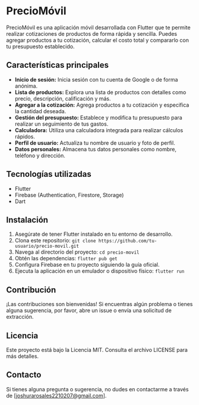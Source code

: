 # PrecioMóvil

PrecioMóvil es una aplicación móvil desarrollada con Flutter que te permite realizar cotizaciones de productos de forma rápida y sencilla. Puedes agregar productos a tu cotización, calcular el costo total y compararlo con tu presupuesto establecido.

## Características principales

- **Inicio de sesión:** Inicia sesión con tu cuenta de Google o de forma anónima.
- **Lista de productos:** Explora una lista de productos con detalles como precio, descripción, calificación y más.
- **Agregar a la cotización:** Agrega productos a tu cotización y especifica la cantidad deseada.
- **Gestión del presupuesto:** Establece y modifica tu presupuesto para realizar un seguimiento de tus gastos.
- **Calculadora:** Utiliza una calculadora integrada para realizar cálculos rápidos.
- **Perfil de usuario:** Actualiza tu nombre de usuario y foto de perfil.
- **Datos personales:** Almacena tus datos personales como nombre, teléfono y dirección.

## Tecnologías utilizadas

- Flutter
- Firebase (Authentication, Firestore, Storage)
- Dart

## Instalación

1. Asegúrate de tener Flutter instalado en tu entorno de desarrollo.
2. Clona este repositorio: `git clone https://github.com/tu-usuario/precio-movil.git`
3. Navega al directorio del proyecto: `cd precio-movil`
4. Obtén las dependencias: `flutter pub get`
5. Configura Firebase en tu proyecto siguiendo la guía oficial.
6. Ejecuta la aplicación en un emulador o dispositivo físico: `flutter run`

## Contribución

¡Las contribuciones son bienvenidas! Si encuentras algún problema o tienes alguna sugerencia, por favor, abre un issue o envía una solicitud de extracción.

## Licencia

Este proyecto está bajo la Licencia MIT. Consulta el archivo LICENSE para más detalles.

## Contacto

Si tienes alguna pregunta o sugerencia, no dudes en contactarme a través de [joshurarosales2210207@gmail.com].


